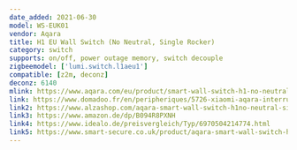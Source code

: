 ```yaml
---
date_added: 2021-06-30
model: WS-EUK01
vendor: Aqara
title: H1 EU Wall Switch (No Neutral, Single Rocker)
category: switch
supports: on/off, power outage memory, switch decouple
zigbeemodel: ['lumi.switch.l1aeu1']
compatible: [z2m, deconz]
deconz: 6140
mlink: https://www.aqara.com/eu/product/smart-wall-switch-h1-no-neutral
link: https://www.domadoo.fr/en/peripheriques/5726-xiaomi-aqara-interrupteur-mural-intelligent-h1-zigbee-30-sans-neutre-6970504214774.html
link2: https://www.alzashop.com/aqara-smart-wall-switch-h1no-neutral-single-rocker-d6480894.htm
link3: https://www.amazon.de/dp/B094R8PXNH
link4: https://www.idealo.de/preisvergleich/Typ/6970504214774.html
link5: https://www.smart-secure.co.uk/product/aqara-smart-wall-switch-h1-no-neutral-single-rocker/
---
```


